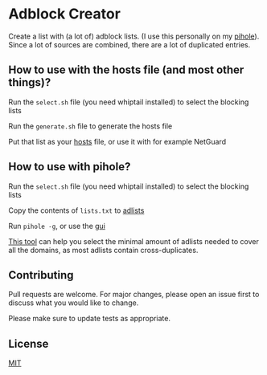 # Adblock Creator

Create a list with (a lot of) adblock lists. (I use this personally on my [pihole](https://pi-hole.net/)). Since a lot of sources are combined, there are a lot of duplicated entries.

## How to use with the hosts file (and most other things)?

Run the `select.sh` file (you need whiptail installed) to select the blocking lists

Run the `generate.sh` file to generate the hosts file

Put that list as your [hosts](https://en.wikipedia.org/wiki/Hosts_(file)) file, or use it with for example NetGuard

## How to use with pihole?

Run the `select.sh` file (you need whiptail installed) to select the blocking lists

Copy the contents of `lists.txt` to [adlists](http://pi.hole/admin/groups-adlists.php)

Run `pihole -g`, or use the [gui](http://pi.hole/admin/gravity.php)

[This tool](https://github.com/yubiuser/pihole_adlist_tool) can help you select the minimal amount of adlists needed to cover all the domains, as most adlists contain cross-duplicates.

## Contributing
Pull requests are welcome. For major changes, please open an issue first to discuss what you would like to change.

Please make sure to update tests as appropriate.

## License
[MIT](https://choosealicense.com/licenses/mit/)
